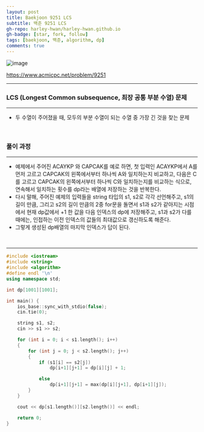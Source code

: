 ```yaml
---
layout: post
title: Baekjoon 9251 LCS
subtitle: 백준 9251 LCS
gh-repo: harley-hwan/harley-hwan.github.io
gh-badge: [star, fork, follow]
tags: [baekjoon, 백준, algorithm, dp]
comments: true
---
```



![image](https://user-images.githubusercontent.com/68185569/133319588-0bb6819c-4444-4a63-8e7d-9687298a7f18.png)

<https://www.acmicpc.net/problem/9251>

---
### LCS (Longest Common subsequence, 최장 공통 부분 수열) 문제
---
+ 두 수열이 주어졌을 때, 모두의 부분 수열이 되는 수열 중 가장 긴 것을 찾는 문제

​

### 풀이 과정
---
+ 예제에서 주어진 ACAYKP 와 CAPCAK를 예로 하면,  첫 입력인 ACAYKP에서 A를 먼저 고르고 CAPCAK의 왼쪽에서부터 하나씩 A와 일치하는지 비교하고, 다음은 C를 고르고 CAPCAK의 왼쪽에서부터 하나씩 C와 일치하는지를 비교하는 식으로, 연속해서 일치하는 횟수를 dp라는 배열에 저장하는 것을 반복한다.
+ 다시 말해, 주어진 예제의 입력들을 string 타입의 s1, s2로 각각 선언해주고, s1의 길이 만큼, 그리고 s2의 길이 만큼의 2중 for문을 돌면서 s1과 s2가 같아지는 시점에서 현재 dp값에서 +1 한 값을 다음 인덱스의 dp에 저장해주고, s1과 s2가 다를 때에는, 인접하는 이전 인덱스의 값들의 최대값으로 갱신하도록 해준다.
+ 그렇게 생성된 dp배열의 마지막 인덱스가 답이 된다.

​

---

```c++
#include <iostream>
#include <string>
#include <algorithm>
#define endl '\n'
using namespace std;

int dp[1001][1001];

int main() {
    ios_base::sync_with_stdio(false);
    cin.tie(0);

    string s1, s2;
    cin >> s1 >> s2;

    for (int i = 0; i < s1.length(); i++) 
    { 
        for (int j = 0; j < s2.length(); j++) 
        {
            if (s1[i] == s2[j])
                dp[i+1][j+1] = dp[i][j] + 1;

            else 
                dp[i+1][j+1] = max(dp[i][j+1], dp[i+1][j]);
        }
    }

    cout << dp[s1.length()][s2.length()] << endl;

    return 0;
}
```
